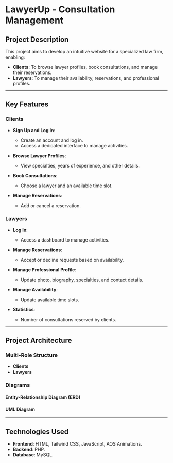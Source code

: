# LawyerUp - Consultation Management

## Project Description

This project aims to develop an intuitive website for a specialized law firm, enabling:

- **Clients**: To browse lawyer profiles, book consultations, and manage their reservations.
- **Lawyers**: To manage their availability, reservations, and professional profiles.

---

## Key Features

### Clients

- **Sign Up and Log In**:
  - Create an account and log in.
  - Access a dedicated interface to manage activities.

- **Browse Lawyer Profiles**:
  - View specialties, years of experience, and other details.

- **Book Consultations**:
  - Choose a lawyer and an available time slot.

- **Manage Reservations**:
  - Add or cancel a reservation.

### Lawyers

- **Log In**:
  - Access a dashboard to manage activities.

- **Manage Reservations**:
  - Accept or decline requests based on availability.

- **Manage Professional Profile**:
  - Update photo, biography, specialties, and contact details.

- **Manage Availability**:
  - Update available time slots.

- **Statistics**:
  - Number of consultations reserved by clients.
---

## Project Architecture

### Multi-Role Structure
- **Clients**
- **Lawyers**

### Diagrams

#### Entity-Relationship Diagram (ERD)


#### UML Diagram

---

## Technologies Used

- **Frontend**: HTML, Tailwind CSS, JavaScript, AOS Animations.
- **Backend**: PHP.
- **Database**: MySQL.

